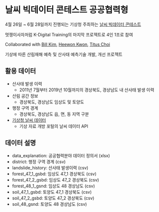 # 날씨 빅데이터 콘테스트 공공협력형
4월 26일 ~ 6월 28일까지 진행되는 기상청 주최하는 [날씨 빅데이터 콘테스트](https://bd.kma.go.kr/contest/main.do)

멋쟁이사자처럼 K-Digital Training의 마지막 프로젝트로 4인 1조로 참여

Collaborated with [Bill Kim](https://github.com/billkim418), [Heewon Kwon](https://github.com/HeewonKwak), [Titus Choi](https://github.com/TitusChoi)

기상에 따른 산림재해 예측 및 산사태 예측기술 개발, 개선 프로젝트

## 활용 데이터
* 산사태 발생 이력
  + 2011년 7월부터 2019년 10월까지의 경상북도, 경상남도 내 산사태 발생 이력
* 산림 공간 정보
  + 경상북도, 경상남도 임상도 및 토양도
* 행정 구역 경계
  + 경상북도, 경상남도 읍, 면, 동 지역 구분
* [기상청 날씨 데이터](https://data.kma.go.kr)
  + 기상 자료 개방 포털의 날씨 데이터 API


## 데이터 설명
* data_explanation: 공공협력분야 데이터 정의서 (xlsx)
* district: 행정 구역 경계 (csv)
* landslide_history: 산사태 발생이력 (csv)
* forest_47_1_gsbd: 임상도 47_1 경상북도 (csv)
* forest_47_2_gsbd: 임상도 47_2 경상북도 (csv)
* forest_48_1_gsnd: 임상도 48 경상남도 (csv)
* soil_47_1_gsbd: 토양도 47_1 경상북도 (csv)
* soil_47_2_gsbd: 토양도 47_2 경상북도 (csv)
* soil_48_gsnd: 토양도 48 경상남도 (csv)

